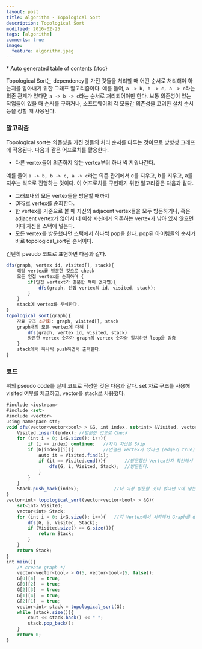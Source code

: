 ```yaml
---
layout: post
title: Algorithm - Topological Sort
description: Topological Sort
modified: 2016-02-25
tags: [algorithm]
comments: true
image:
  feature: algorithm.jpeg
---
```


<section id="table-of-contents" class="toc">
<div id="drawer" markdown="1">
*  Auto generated table of contents
{:toc}
</div>
</section><!-- /#table-of-contents -->


Topological Sort는 dependency를 가진 것들을 처리할 때 어떤 순서로 처리해야 하는지를 알아내기 위한 그래프 알고리즘이다. 예를 들어, `a -> b, b -> c, a -> c`라는 의존 관계가 있다면 `a -> b -> c`라는 순서로 처리되어야만 한다. 
보통 의존성이 있는 작업들이 있을 때 순서를 구하거나, 소프트웨어의 각 모듈간 의존성을 고려한 설치 순서등을 정할 때 사용된다. 

### 알고리즘 

Topological sort는 의존성을 가진 것들의 처리 순서를 다루는 것이므로 방향성 그래프에 적용된다. 다음과 같은 어프로치를 활용한다. 

- 다른 vertex들이 의존하지 않는 vertex부터 하나 씩 지워나간다.   

예를 들어  `a -> b, b -> c, a -> c`라는 의존 관계에서 c를 지우고, b를 지우고, a를 지우는 식으로 진행하는 것이다. 이 어프로치를 구현하기 위한 알고리즘은 다음과 같다. 


- 그래프내의 모든 vertex들을 방문할 때까지 
- DFS로 vertex를 순회한다. 
- 한 vertex를 기준으로 볼 때 자신의 adjacent vertex들을 모두 방문하거나, 혹은 adjacent vertex가 없어서 더 이상 자신에게 의존하는 vertex가 남아 있지 않으면 이때 자신을 스택에 넣는다. 
- 모든 vertex를 방문했다면 스택에서 하나씩 pop을 한다. pop된 아이템들의 순서가 바로 topological_sort된 순서이다. 

간단히 pseudo 코드로 표현하면 다음과 같다. 

```javascript
dfs(graph, vertex id, visited[], stack){
	해당 vertex를 방문한 것으로 check
	모든 인접 vertex를 순회하며 {
		if(인접 vertext가 방문한 적이 없다면){
			dfs(graph, 인접 vertex의 id, visited, stack);
		}
	}
	stack에 vertex를 푸쉬한다.
}
topological_sort(graph){
	자료 구조 초기화: graph, visited[], stack
	graph내의 모든 vertex에 대해 {
		dfs(graph, vertex id, visited, stack)
		방문한 vertex 숫자가 graph의 vertex 숫자와 일치하면 loop을 멈춤
	}
	stack에서 하나씩 push하면서 출력한다. 
}
```

### 코드

위의 pseudo code를 실제 코드로 작성한 것은 다음과 같다. set 자료 구조를 사용해 visited 여부를 체크하고, vector를 stack로 사용했다. 


```javascript
#include <iostream>
#include <set>
#include <vector>
using namespace std;
void dfs(vector<vector<bool> > &G, int index, set<int> &Visited, vector<int> &Stack){
	Visited.insert(index); //방문한 것으로 Check
	for (int i = 0; i<G.size(); i++){
		if (i == index) continue;	//자기 자신은 Skip
		if (G[index][i]){			//연결된 Vertex가 있다면 (edge가 true)
			auto it = Visited.find(i);
			if (it == Visited.end()){		//방문했던 Vertex인지 확인해서 하지 않았다면 
				dfs(G, i, Visited, Stack);	//방문한다. 
			}
		}
	}
	Stack.push_back(index);				//더 이상 방문할 것이 없다면 V에 넣는다.(즉, 자신에게 의존적인 Vertex들을 모두 처리한 후에 자신을 처리)
}
vector<int> topological_sort(vector<vector<bool> > &G){
	set<int> Visited;
	vector<int> Stack;
	for (int i = 0; i<G.size(); i++){	//각 Vertex에서 시작해서 Graph를 dfs로 travesal한다. 
		dfs(G, i, Visited, Stack);
		if (Visited.size() == G.size()){
			return Stack;
		}
	}
	return Stack;
}
int main(){
	/* create graph */
	vector<vector<bool> > G(5, vector<bool>(5, false));
	G[0][4]  = true;
	G[0][2]  = true;
	G[2][3]  = true;
	G[1][4]  = true;
	G[2][1]  = true;
	vector<int> stack = topological_sort(G);
	while (stack.size()){
		cout << stack.back() << " ";
		stack.pop_back();
	}
	return 0;
}
```

